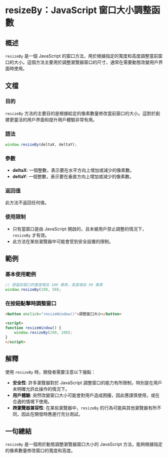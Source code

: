 <!--
Meta Description: # resizeBy：JavaScript 窗口大小調整函數 ## 概述 `resizeBy` 是一個 JavaScript 的窗口方法，用於根據指定的寬度和高度調整當前窗口的大小。這個方法主要用於調整瀏覽器窗口的尺寸，通常在需要動態改變用戶界面時使用。 ## 文檔 ### 目的 `resizeBy...
Meta Keywords: resizeby, javascript, window, 100, deltax
-->

# resizeBy：JavaScript 窗口大小調整函數

## 概述
`resizeBy` 是一個 JavaScript 的窗口方法，用於根據指定的寬度和高度調整當前窗口的大小。這個方法主要用於調整瀏覽器窗口的尺寸，通常在需要動態改變用戶界面時使用。

## 文檔
### 目的
`resizeBy` 方法的主要目的是根據給定的像素數量修改當前窗口的大小。這對於創建更靈活的用戶界面和提升用戶體驗非常有用。

### 語法
```javascript
window.resizeBy(deltaX, deltaY);
```

### 參數
- **deltaX**: 一個整數，表示要在水平方向上增加或減少的像素數。
- **deltaY**: 一個整數，表示要在垂直方向上增加或減少的像素數。

### 返回值
此方法不返回任何值。

### 使用限制
- 只有當窗口是由 JavaScript 開啟的，且未被用戶禁止調整的情況下，`resizeBy` 才有效。
- 此方法在某些瀏覽器中可能會受到安全設置的限制。

## 範例
### 基本使用範例
```javascript
// 將當前窗口的寬度增加 100 像素，高度增加 50 像素
window.resizeBy(100, 50);
```

### 在按鈕點擊時調整窗口
```html
<button onclick="resizeWindow()">調整窗口大小</button>

<script>
function resizeWindow() {
    window.resizeBy(200, 100);
}
</script>
```

## 解釋
使用 `resizeBy` 時，開發者需要注意以下幾點：
- **安全性**: 許多瀏覽器對於 JavaScript 調整窗口的能力有所限制，特別是在用戶未明確允許此操作的情況下。
- **用戶體驗**: 突然改變窗口大小可能會對用戶造成困擾，因此應謹慎使用，或在合適的情境下使用。
- **跨瀏覽器兼容性**: 在某些瀏覽器中，`resizeBy` 的行為可能與其他瀏覽器有所不同，因此在開發時應進行充分測試。

## 一句總結
`resizeBy` 是一個用於動態調整瀏覽器窗口大小的 JavaScript 方法，能夠根據指定的像素數量修改窗口的寬度和高度。